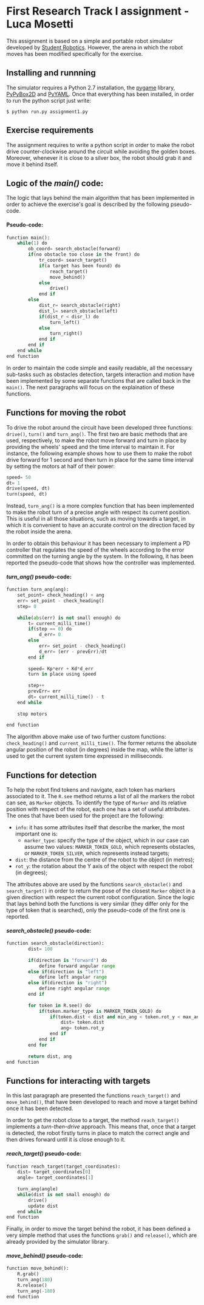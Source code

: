# First Research Track I assignment - Luca Mosetti

This assignment is based on a simple and portable robot simulator developed by [Student Robotics](https://studentrobotics.org). However, the arena in which the robot moves has been modified specifically for the exercise.

## Installing and runnning
The simulator requires a Python 2.7 installation, the [pygame](https://www.pygame.org/news) library, [PyPyBox2D](https://pypi.org/project/pypybox2d/2.1-r331/) and [PyYAML](https://pypi.org/project/PyYAML/). Once that everything has been installed, in order to run the python script just write:
````
$ python run.py assignment1.py
````

## Exercise requirements
The assignment requires to write a python script in order to make the robot drive counter-clockwise around the circuit while avoiding the golden boxes. Moreover, whenever it is close to a silver box, the robot should grab it and move it behind itself.

## Logic of the _main()_ code:
The logic that lays behind the main algorithm that has been implemented in order to achieve the exercise's goal is described by the following pseudo-code.

#### Pseudo-code:
````python
function main():
    while(1) do
        ob_coord= search_obstacle(forward)
        if(no obstacle too close in the front) do
            tr_coord= search_target()
            if(a target has been found) do
                reach_target()
                move_behind()
            else
                drive()
            end if
        else
            dist_r= search_obstacle(right)
            dist_l= search_obstacle(left)
            if(dist_r < disr_l) do
                turn_left()
            else
                turn_right()
            end if
        end if
    end while
end function
````
In order to maintain the code simple and easily readable, all the necessary sub-tasks such as obstacles detection, targets interaction and motion have been implemented by some separate functions that are called back in the `main()`. The next paragraphs will focus on the explaination of these functions.

## Functions for moving the robot
To drive the robot around the circuit have been developed three functions: `drive()`, `turn()` and `turn_ang()`. The first two are basic methods that are used, respectively, to make the robot move forward and turn in place by providing the wheels' speed and the time interval to maintain it. For instance, the following example shows how to use them to make the robot drive forward for 1 second and then turn in place for the same time interval by setting the motors at half of their power:
````python
speed= 50
dt= 1
drive(speed, dt)
turn(speed, dt)
````
Instead, `turn_ang()` is a more complex function that has been implemented to make the robot turn of a precise angle with respect its current position. This is useful in all those situations, such as moving towards a target, in which it is convenient to have an accurate control on the direction faced by the robot inside the arena.

In order to obtain this behaviour it has been necessary to implement a PD controller that regulates the speed of the wheels according to the error committed on the turning angle by the system. In the following, it has been reported the pseudo-code that shows how the controller was implemented.

#### _turn_ang()_ pseudo-code:
````python
function turn_ang(ang):
    set_point= check_heading() + ang
    err= set_point - check_heading()
    step= 0
    
    while(abs(err) is not small enough) do
        t= current_milli_time()
        if(step == 0) do
            d_err= 0
        else
            err= set_point - check_heading()
            d_err= (err - prevErr)/dt
        end if
        
        speed= Kp*err + Kd*d_err
        turn in place using speed
        
        step++
        prevErr= err
        dt= current_milli_time() - t
    end while
    
    stop motors
    
end function
````

The algorithm above make use of two further custom functions: `check_heading()` and `current_milli_time()`. The former returns the absolute angular position of the robot (in degrees) inside the map, while the latter is used to get the current system time expressed in milliseconds.

## Functions for detection
To help the robot find tokens and navigate, each token has markers associated to it. The `R.see` method returns a list of all the markers the robot can see, as `Marker` objects. To identify the type of `Marker` and its relative position with respect of the robot, each one has a set of useful attributes. The ones that have been used for the project are the following:
- `info`: it has some attributes itself that describe the marker, the most important one is:
    - `marker_type`: specify the type of the object, which in our case can assume two values: `MARKER_TOKEN_GOLD`, which represents obstacles, or `MARKER_TOKEN_SILVER`, which represents instead targets;
- `dist`: the distance from the centre of the robot to the object (in metres);
- `rot_y`: the rotation about the Y axis of the object with respect the robot (in degrees);

The attributes above are used by the functions `search_obstacle()` and `search_target()` in order to return the pose of the closest `Marker` object in a given direction with respect the current robot configuration. Since the logic that lays behind both the functions is very similar (they differ only for the type of token that is searched), only the pseudo-code of the first one is reported.

#### _search_obstacle()_ pseudo-code:
```` python
function search_obstacle(direction):
        dist= 100
        
        if(direction is "forward") do
            define forward angular range
        else if(direction is "left")
            define left angular range
        else if(direction is "right")
            define right angular range
        end if
        
        for token in R.see() do
            if(token.marker_type is MARKER_TOKEN_GOLD) do
                if(token.dist < dist and min_ang < token.rot_y < max_ang) do
                    dist= token.dist
                    ang= token.rot_y
                end if
            end if
        end for
        
        return dist, ang
end function
````

## Functions for interacting with targets
In this last paragraph are presented the functions `reach_target()` and `move_behind()`, that have been developed to reach and move a target behind once it has been detected.

In order to get the robot close to a target, the method `reach_target()` implements a _turn-then-drive_ approach. This means that, once that a target is detected, the robot firstly turns in place to match the correct angle and then drives forward until it is close enough to it.

#### _reach_target()_ pseudo-code:
```` python
function reach_target(target_coordinates):
    dist= target_coordinates[0]
    angle= target_coordinates[1]
    
    turn_ang(angle)
    while(dist is not small enough) do
        drive()
        update dist
    end while
end function
````

Finally, in order to move the target behind the robot, it has been defined a very simple method that uses the functions `grab()` and `release()`, which are already provided by the simulator library.
#### _move_behind()_ pseudo-code:
```` python
function move_behind():
    R.grab()
    turn_ang(180)
    R.release()
    turn_ang(-180)
end function
````






